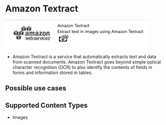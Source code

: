 # Amazon Textract

![](../../assets/36.png)

* Amazon Textract is a service that automatically extracts text and data from scanned documents. Amazon Textract goes beyond simple optical character recognition (OCR) to also identify the contents of fields in forms and information stored in tables.

## Possible use cases

## Supported Content Types

* Images
